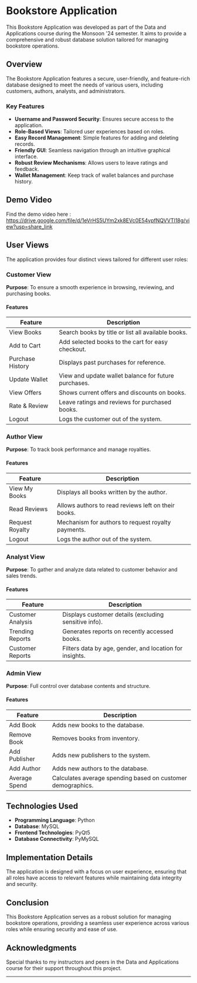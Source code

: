 # Bookstore Application

This Bookstore Application was developed as part of the Data and Applications course during the Monsoon '24 semester. It aims to provide a comprehensive and robust database solution tailored for managing bookstore operations.

## Overview

The Bookstore Application features a secure, user-friendly, and feature-rich database designed to meet the needs of various users, including customers, authors, analysts, and administrators.


### Key Features

- **Username and Password Security**: Ensures secure access to the application.
- **Role-Based Views**: Tailored user experiences based on roles.
- **Easy Record Management**: Simple features for adding and deleting records.
- **Friendly GUI**: Seamless navigation through an intuitive graphical interface.
- **Robust Review Mechanisms**: Allows users to leave ratings and feedback.
- **Wallet Management**: Keep track of wallet balances and purchase history.

## Demo Video
Find the demo video here : https://drive.google.com/file/d/1eVrHS5UYm2xk8EVc0E54vpfNQVVTl18g/view?usp=share_link

## User Views

The application provides four distinct views tailored for different user roles:

### Customer View

**Purpose**: To ensure a smooth experience in browsing, reviewing, and purchasing books.

#### Features

| Feature              | Description                                          |
|----------------------|-----------------------------------------------------|
| View Books           | Search books by title or list all available books.  |
| Add to Cart          | Add selected books to the cart for easy checkout.   |
| Purchase History      | Displays past purchases for reference.               |
| Update Wallet        | View and update wallet balance for future purchases. |
| View Offers          | Shows current offers and discounts on books.         |
| Rate & Review        | Leave ratings and reviews for purchased books.       |
| Logout               | Logs the customer out of the system.                 |

### Author View

**Purpose**: To track book performance and manage royalties.

#### Features

| Feature              | Description                                          |
|----------------------|-----------------------------------------------------|
| View My Books        | Displays all books written by the author.           |
| Read Reviews         | Allows authors to read reviews left on their books.  |
| Request Royalty      | Mechanism for authors to request royalty payments.   |
| Logout               | Logs the author out of the system.                   |

### Analyst View

**Purpose**: To gather and analyze data related to customer behavior and sales trends.

#### Features

| Feature              | Description                                          |
|----------------------|-----------------------------------------------------|
| Customer Analysis     | Displays customer details (excluding sensitive info).|
| Trending Reports      | Generates reports on recently accessed books.       |
| Customer Reports      | Filters data by age, gender, and location for insights.|

### Admin View

**Purpose**: Full control over database contents and structure.

#### Features

| Feature              | Description                                          |
|----------------------|-----------------------------------------------------|
| Add Book             | Adds new books to the database.                     |
| Remove Book          | Removes books from inventory.                       |
| Add Publisher        | Adds new publishers to the system.                 |
| Add Author           | Adds new authors to the database.                   |
| Average Spend        | Calculates average spending based on customer demographics.|

## Technologies Used

- **Programming Language**: Python
- **Database**: MySQL
- **Frontend Technologies**: PyQt5
- **Database Connectivity**: PyMySQL
## Implementation Details

The application is designed with a focus on user experience, ensuring that all roles have access to relevant features while maintaining data integrity and security.

## Conclusion

This Bookstore Application serves as a robust solution for managing bookstore operations, providing a seamless user experience across various roles while ensuring security and ease of use.

## Acknowledgments

Special thanks to my instructors and peers in the Data and Applications course for their support throughout this project.

---
